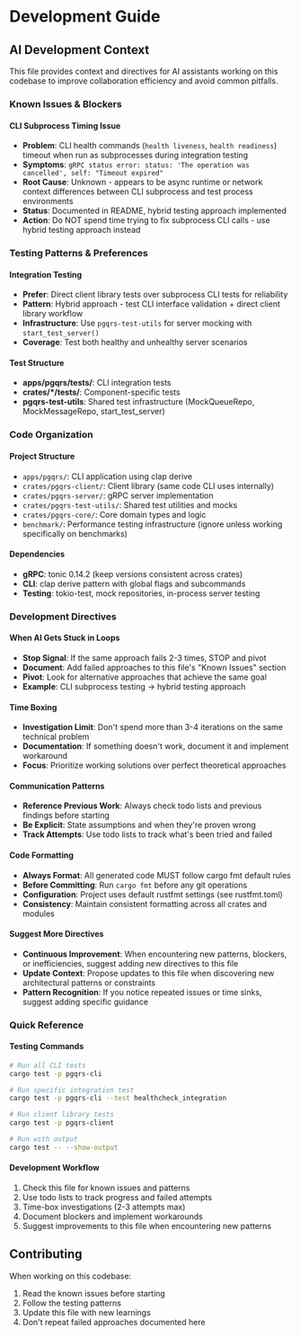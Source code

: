 # Development Guide

## AI Development Context

This file provides context and directives for AI assistants working on this codebase to improve collaboration efficiency and avoid common pitfalls.

### Known Issues & Blockers

#### CLI Subprocess Timing Issue
- **Problem**: CLI health commands (`health liveness`, `health readiness`) timeout when run as subprocesses during integration testing
- **Symptoms**: `gRPC status error: status: 'The operation was cancelled', self: "Timeout expired"`
- **Root Cause**: Unknown - appears to be async runtime or network context differences between CLI subprocess and test process environments
- **Status**: Documented in README, hybrid testing approach implemented
- **Action**: Do NOT spend time trying to fix subprocess CLI calls - use hybrid testing approach instead

### Testing Patterns & Preferences

#### Integration Testing
- **Prefer**: Direct client library tests over subprocess CLI tests for reliability
- **Pattern**: Hybrid approach - test CLI interface validation + direct client library workflow
- **Infrastructure**: Use `pgqrs-test-utils` for server mocking with `start_test_server()`
- **Coverage**: Test both healthy and unhealthy server scenarios

#### Test Structure
- **apps/pgqrs/tests/**: CLI integration tests
- **crates/*/tests/**: Component-specific tests
- **pgqrs-test-utils**: Shared test infrastructure (MockQueueRepo, MockMessageRepo, start_test_server)

### Code Organization

#### Project Structure
- `apps/pgqrs/`: CLI application using clap derive
- `crates/pgqrs-client/`: Client library (same code CLI uses internally)
- `crates/pgqrs-server/`: gRPC server implementation
- `crates/pgqrs-test-utils/`: Shared test utilities and mocks
- `crates/pgqrs-core/`: Core domain types and logic
- `benchmark/`: Performance testing infrastructure (ignore unless working specifically on benchmarks)

#### Dependencies
- **gRPC**: tonic 0.14.2 (keep versions consistent across crates)
- **CLI**: clap derive pattern with global flags and subcommands
- **Testing**: tokio-test, mock repositories, in-process server testing

### Development Directives

#### When AI Gets Stuck in Loops
- **Stop Signal**: If the same approach fails 2-3 times, STOP and pivot
- **Document**: Add failed approaches to this file's "Known Issues" section
- **Pivot**: Look for alternative approaches that achieve the same goal
- **Example**: CLI subprocess testing → hybrid testing approach

#### Time Boxing
- **Investigation Limit**: Don't spend more than 3-4 iterations on the same technical problem
- **Documentation**: If something doesn't work, document it and implement workaround
- **Focus**: Prioritize working solutions over perfect theoretical approaches

#### Communication Patterns
- **Reference Previous Work**: Always check todo lists and previous findings before starting
- **Be Explicit**: State assumptions and when they're proven wrong
- **Track Attempts**: Use todo lists to track what's been tried and failed

#### Code Formatting
- **Always Format**: All generated code MUST follow cargo fmt default rules
- **Before Committing**: Run `cargo fmt` before any git operations
- **Configuration**: Project uses default rustfmt settings (see rustfmt.toml)
- **Consistency**: Maintain consistent formatting across all crates and modules

#### Suggest More Directives
- **Continuous Improvement**: When encountering new patterns, blockers, or inefficiencies, suggest adding new directives to this file
- **Update Context**: Propose updates to this file when discovering new architectural patterns or constraints
- **Pattern Recognition**: If you notice repeated issues or time sinks, suggest adding specific guidance

### Quick Reference

#### Testing Commands
```bash
# Run all CLI tests
cargo test -p pgqrs-cli

# Run specific integration test
cargo test -p pgqrs-cli --test healthcheck_integration

# Run client library tests
cargo test -p pgqrs-client

# Run with output
cargo test -- --show-output
```

#### Development Workflow
1. Check this file for known issues and patterns
2. Use todo lists to track progress and failed attempts
3. Time-box investigations (2-3 attempts max)
4. Document blockers and implement workarounds
5. Suggest improvements to this file when encountering new patterns

## Contributing

When working on this codebase:
1. Read the known issues before starting
2. Follow the testing patterns
3. Update this file with new learnings
4. Don't repeat failed approaches documented here